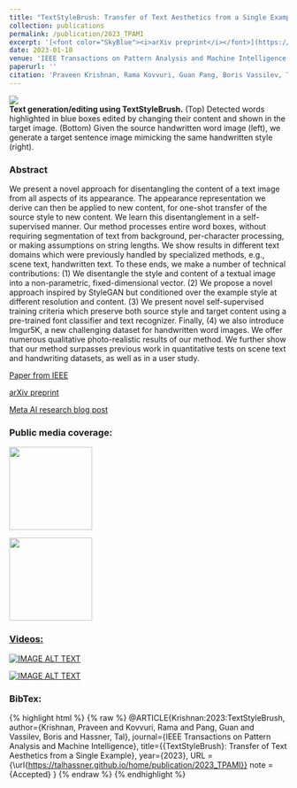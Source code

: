 ```yaml
---
title: "TextStyleBrush: Transfer of Text Aesthetics from a Single Example"
collection: publications
permalink: /publication/2023_TPAMI
excerpt: '[<font color="SkyBlue"><i>arXiv preprint</i></font>](https://arxiv.org/abs/2106.08385)'
date: 2023-01-10
venue: 'IEEE Transactions on Pattern Analysis and Machine Intelligence'
paperurl: ''
citation: 'Praveen Krishnan, Rama Kovvuri, Guan Pang, Boris Vassilev, Tal Hassner, <i>TextStyleBrush: Transfer of Text Aesthetics From a Single Example.</i> IEEE Transactions on Pattern Analysis and Machine Intelligence. Accepted, January 2023.'
---
```


<img src='../projects/TextStyleBrush/teaser.png'><br/>
<b>Text generation/editing using TextStyleBrush.</b> (Top) Detected words highlighted in blue boxes edited by changing their content and shown in the target image. (Bottom) Given the source handwritten word image (left), we generate a target sentence image mimicking the same handwritten style (right).


### Abstract
We present a novel approach for disentangling the content of a text image from all aspects of its appearance. The appearance representation we derive can then be applied to new content, for one-shot transfer of the source style to new content. We learn this disentanglement in a self-supervised manner. Our method processes entire word boxes, without requiring segmentation of text from background, per-character processing, or making assumptions on string lengths. We show results in different text domains which were previously handled by specialized methods, e.g., scene text, handwritten text. To these ends, we make a number of technical contributions: (1) We disentangle the style and content of a textual image into a non-parametric, fixed-dimensional vector. (2) We propose a novel approach inspired by StyleGAN but conditioned over the example style at different resolution and content. (3) We present novel self-supervised training criteria which preserve both source style and target content using a pre-trained font classifier and text recognizer. Finally, (4) we also introduce Imgur5K, a new challenging dataset for handwritten word images. We offer numerous qualitative photo-realistic results of our method. We further show that our method surpasses previous work in quantitative tests on scene text and handwriting datasets, as well as in a user study.





[Paper from IEEE](https://www.computer.org/csdl/journal/tp/5555/01/10027471/1Kl01UZBtQc)

[arXiv preprint](https://arxiv.org/abs/2106.08385)

[Meta AI research blog post](https://ai.facebook.com/blog/ai-can-now-emulate-text-style-in-images-in-one-shot-using-just-a-single-word/) 


### Public media coverage:
<!-- [![IMAGE ALT TEXT](https://upload.wikimedia.org/wikipedia/commons/6/69/Gizmodo_Media_Group_Logo.png)](https://gizmodo.com/facebook-unveils-ai-model-that-copies-text-style-from-i-1847086327 "Gizmodo") -->

<!-- [![IMAGE ALT TEXT](https://upload.wikimedia.org/wikipedia/commons/thumb/b/bb/Engadget-logo.svg/640px-Engadget-logo.svg.png)](https://www.engadget.com/facebook-ai-copies-photo-text-style-152032158.html "Engadget") -->
 

<a href="https://gizmodo.com/facebook-unveils-ai-model-that-copies-text-style-from-i-1847086327"><img src="https://upload.wikimedia.org/wikipedia/commons/6/69/Gizmodo_Media_Group_Logo.png" height=150px></a>

<a href="https://www.engadget.com/facebook-ai-copies-photo-text-style-152032158.html"><img src="https://upload.wikimedia.org/wikipedia/commons/thumb/b/bb/Engadget-logo.svg/640px-Engadget-logo.svg.png" height=150px>


### Videos:
[![IMAGE ALT TEXT](http://img.youtube.com/vi/hhAri5fl-XI/0.jpg)](http://www.youtube.com/watch?v=hhAri5fl-XI "What's AI by Louis Bouchard")

[![IMAGE ALT TEXT](http://img.youtube.com/vi/OC0oe1EzQxo/0.jpg)](http://www.youtube.com/watch?v=OC0oe1EzQxo "Aleksa Gordić - The AI Epiphany - Paper Explained")



### BibTex:
{% highlight html %}
{% raw %}
@ARTICLE{Krishnan:2023:TextStyleBrush,
  author={Krishnan, Praveen and Kovvuri, Rama and Pang, Guan and Vassilev, Boris and Hassner, Tal},
  journal={IEEE Transactions on Pattern Analysis and Machine Intelligence},
  title={{TextStyleBrush}: Transfer of Text Aesthetics from a Single Example},
  year={2023},
  URL = {\url{https://talhassner.github.io/home/publication/2023_TPAMI}}
  note = {Accepted}
}
{% endraw %}
{% endhighlight %}